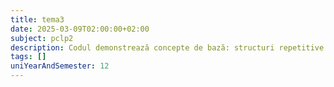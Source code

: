 ```yaml
---
title: tema3
date: 2025-03-09T02:00:00+02:00
subject: pclp2
description: Codul demonstrează concepte de bază: structuri repetitive (do-while, for, while), decizionale, I/O și operații aritmetice. Ilustrează manipularea variabilelor și calculul iterativ al unei sume de puteri.
tags: []
uniYearAndSemester: 12
---
```


